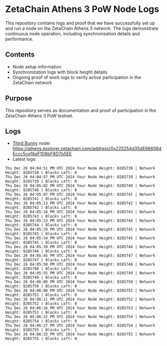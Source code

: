 # ZetaChain Athens 3 PoW Node Logs
This repository contains logs and proof that we have successfully set up and run a node on the ZetaChain Athens 3 network. The logs demonstrate continuous node operation, including synchronization details and performance.

## Contents
- Node setup information
- Synchronization logs with block height details
- Ongoing proof of work logs to verify active participation in the ZetaChain network

## Purpose
This repository serves as documentation and proof of participation in the ZetaChain Athens 3 PoW testnet.

## Logs

- [Third Bunny](https://thirdbunny.xyz/) node: https://athens.explorer.zetachain.com/address/0x225254d35dE666064Eccc5ce16eF1D8bF8D7b5EE
- Latest logs:
```
Thu Dec 26 04:04:51 PM UTC 2024 Your Node Height: 8285738 | Network Height: 8285738 | Blocks Left: 0
Thu Dec 26 04:04:57 PM UTC 2024 Your Node Height: 8285739 | Network Height: 8285739 | Blocks Left: 0
Thu Dec 26 04:05:02 PM UTC 2024 Your Node Height: 8285740 | Network Height: 8285740 | Blocks Left: 0
Thu Dec 26 04:05:07 PM UTC 2024 Your Node Height: 8285741 | Network Height: 8285741 | Blocks Left: 0
Thu Dec 26 04:05:13 PM UTC 2024 Your Node Height: 8285742 | Network Height: 8285742 | Blocks Left: 0
Thu Dec 26 04:05:18 PM UTC 2024 Your Node Height: 8285743 | Network Height: 8285743 | Blocks Left: 0
Thu Dec 26 04:05:23 PM UTC 2024 Your Node Height: 8285744 | Network Height: 8285744 | Blocks Left: 0
Thu Dec 26 04:05:29 PM UTC 2024 Your Node Height: 8285745 | Network Height: 8285745 | Blocks Left: 0
Thu Dec 26 04:05:34 PM UTC 2024 Your Node Height: 8285745 | Network Height: 8285745 | Blocks Left: 0
Thu Dec 26 04:05:39 PM UTC 2024 Your Node Height: 8285746 | Network Height: 8285746 | Blocks Left: 0
Thu Dec 26 04:05:45 PM UTC 2024 Your Node Height: 8285747 | Network Height: 8285747 | Blocks Left: 0
Thu Dec 26 04:05:50 PM UTC 2024 Your Node Height: 8285748 | Network Height: 8285748 | Blocks Left: 0
Thu Dec 26 04:05:55 PM UTC 2024 Your Node Height: 8285749 | Network Height: 8285749 | Blocks Left: 0
Thu Dec 26 04:06:00 PM UTC 2024 Your Node Height: 8285750 | Network Height: 8285750 | Blocks Left: 0
Thu Dec 26 04:06:06 PM UTC 2024 Your Node Height: 8285751 | Network Height: 8285751 | Blocks Left: 0
Thu Dec 26 04:06:11 PM UTC 2024 Your Node Height: 8285752 | Network Height: 8285752 | Blocks Left: 0
Thu Dec 26 04:06:16 PM UTC 2024 Your Node Height: 8285753 | Network Height: 8285753 | Blocks Left: 0
Thu Dec 26 04:06:22 PM UTC 2024 Your Node Height: 8285754 | Network Height: 8285754 | Blocks Left: 0
Thu Dec 26 04:06:27 PM UTC 2024 Your Node Height: 8285754 | Network Height: 8285755 | Blocks Left: 1
Thu Dec 26 04:06:33 PM UTC 2024 Your Node Height: 8285755 | Network Height: 8285755 | Blocks Left: 0
```
